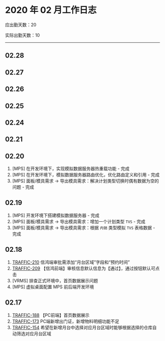 # 2020 年 02 月工作日志

应出勤天数：20

实际出勤天数：10

----

## 02.28

## 02.27

## 02.26

## 02.25

## 02.24

## 02.21

## 02.20

1. [MPS] 在开发环境下，实现模拟数据服务器热重载功能 - 完成
2. [MPS] 在开发环境下，模拟数据服务器路由优化，优化路由定义和引用 - 完成
3. [MPS] 面板/模具需求 -> 导出模具需求：解决计划类型切换时偶有数据为空的问题 - 完成

## 02.19

1. [MPS] 开发环境下搭建模拟数据服务器 - 完成
2. [MPS] 面板/模具需求 -> 导出模具需求：增加一个计划类型 `TVS` - 完成
3. [MPS] 面板/模具需求 -> 导出模具需求：根据 `内销` 类型模拟 `TVS` 表格数据 - 完成

## 02.18

1. [TRAFFIC-210](http://jira.hisense.com/browse/TRAFFIC-210) 信鸿端审批需添加“月台区域”字段和“预约时间”
2. [TRAFFIC-209](http://jira.hisense.com/browse/TRAFFIC-209) 【信鸿前端】审核信息默认信息为【通过】，通过按钮默认可点击
3. [VRMS] 排查正式环境中，首页数据展示问题
4. [MPS] 虚拟桌面配置 MPS 前后端开发环境

## 02.17

1. [TRAFFIC-188](http://jira.hisense.com/browse/TRAFFIC-188) 【PC前端】首页数据展示
2. [TRAFFIC-173](http://jira.hisense.com/browse/TRAFFIC-173) PC端新增出门证，新增物料明细功能不足
3. [TRAFFIC-154](http://jira.hisense.com/browse/TRAFFIC-154) 希望在新增月台中选择对应月台区域时能够根据选择的仓库自动筛选对应月台区域

